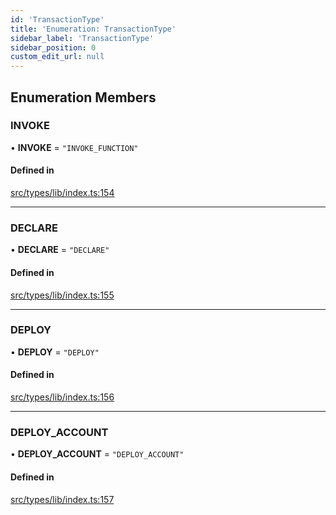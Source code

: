 ```yaml
---
id: 'TransactionType'
title: 'Enumeration: TransactionType'
sidebar_label: 'TransactionType'
sidebar_position: 0
custom_edit_url: null
---
```


## Enumeration Members

### INVOKE

• **INVOKE** = `"INVOKE_FUNCTION"`

#### Defined in

[src/types/lib/index.ts:154](https://github.com/0xs34n/starknet.js/blob/v5.5.0/src/types/lib/index.ts#L154)

---

### DECLARE

• **DECLARE** = `"DECLARE"`

#### Defined in

[src/types/lib/index.ts:155](https://github.com/0xs34n/starknet.js/blob/v5.5.0/src/types/lib/index.ts#L155)

---

### DEPLOY

• **DEPLOY** = `"DEPLOY"`

#### Defined in

[src/types/lib/index.ts:156](https://github.com/0xs34n/starknet.js/blob/v5.5.0/src/types/lib/index.ts#L156)

---

### DEPLOY_ACCOUNT

• **DEPLOY_ACCOUNT** = `"DEPLOY_ACCOUNT"`

#### Defined in

[src/types/lib/index.ts:157](https://github.com/0xs34n/starknet.js/blob/v5.5.0/src/types/lib/index.ts#L157)

